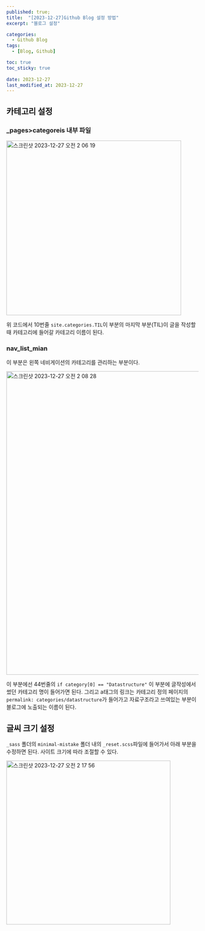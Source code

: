 ```yaml
---
published: true;
title:  "[2023-12-27]Github Blog 설정 방법"
excerpt: "블로그 설정"

categories:
  - Github Blog
tags:
  - [Blog, Github]

toc: true
toc_sticky: true
 
date: 2023-12-27
last_modified_at: 2023-12-27
---
```


## 카테고리 설정

### _pages>categoreis 내부 파일

<img width="458" alt="스크린샷 2023-12-27 오전 2 06 19" src="https://github.com/gunnu3226/Coding-test/assets/139452702/6360c2e2-64c8-4962-a0fc-1d15b925bd45">

위 코드에서 10번줄 `site.categories.TIL`이 부분의 마지막 부분(TIL)이 글을 작성할 때 카테고리에 들어갈 카테고리 이름이 된다.

### nav_list_mian
이 부분은 왼쪽 네비게이션의 카테고리를 관리하는 부분이다.

<img width="796" alt="스크린샷 2023-12-27 오전 2 08 28" src="https://github.com/gunnu3226/Coding-test/assets/139452702/8d553e0a-8e70-4ee9-bee8-fa13766e4967">

이 부분에선 44번줄의 `if category[0] == "Datastructure"` 이 부분에 글작성에서 썼던 카테고리 명이 들어가면 된다. 그리고 a태그의 링크는 카테고리 정의 페이지의 `permalink: categories/datastructure`가 들어가고 자료구조라고 쓰여있는 부분이 블로그에 노출되는 이름이 된다.
  
  

## 글씨 크기 설정
`_sass` 폴더의 `minimal-mistake` 폴더 내의 `_reset.scss`파일에 들어가서 아래 부분을 수정하면 된다. 사이트 크기에 따라 조절할 수 있다.  

<img width="430" alt="스크린샷 2023-12-27 오전 2 17 56" src="https://github.com/gunnu3226/Coding-test/assets/139452702/f4445cc0-6937-484a-81d6-23fbc037e0ae">